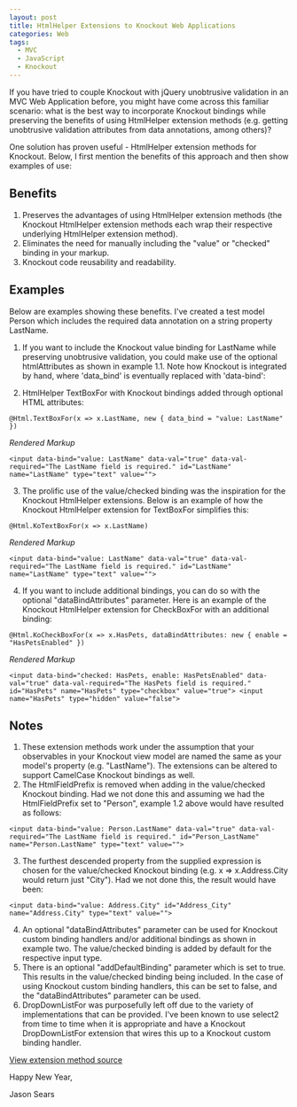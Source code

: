 ```yaml
---
layout: post
title: HtmlHelper Extensions to Knockout Web Applications
categories: Web
tags:
  - MVC
  - JavaScript
  - Knockout
---
```


If you have tried to couple Knockout with jQuery unobtrusive validation in an MVC Web Application before, you might have come across this familiar scenario: what is the best way to incorporate Knockout bindings while preserving the benefits of using HtmlHelper extension methods (e.g. getting unobtrusive validation attributes from data annotations, among others)?

One solution has proven useful - HtmlHelper extension methods for Knockout. Below, I first mention the benefits of this approach and then show examples of use:

## Benefits
1. Preserves the advantages of using HtmlHelper extension methods (the Knockout HtmlHelper extension methods each wrap their respective underlying HtmlHelper extension method).
2. Eliminates the need for manually including the "value" or "checked" binding in your markup.
3. Knockout code reusability and readability.

## Examples
Below are examples showing these benefits. I've created a test model Person which includes the required data annotation on a string property LastName.

1. If you want to include the Knockout value binding for LastName while preserving unobtrusive validation, you could make use of the optional htmlAttributes as shown in example 1.1. Note how Knockout is integrated by hand, where 'data_bind' is eventually replaced with 'data-bind':

2. HtmlHelper TextBoxFor with Knockout bindings added through optional HTML attributes:
```
@Html.TextBoxFor(x => x.LastName, new { data_bind = "value: LastName" })
```

_Rendered Markup_
```
<input data-bind="value: LastName" data-val="true" data-val-required="The LastName field is required." id="LastName" name="LastName" type="text" value="">
```

3. The prolific use of the value/checked binding was the inspiration for the Knockout HtmlHelper extensions. Below is an example of how the Knockout HtmlHelper extension for TextBoxFor simplifies this:
```
@Html.KoTextBoxFor(x => x.LastName)
```

_Rendered Markup_
```
<input data-bind="value: LastName" data-val="true" data-val-required="The LastName field is required." id="LastName" name="LastName" type="text" value="">
```

4. If you want to include additional bindings, you can do so with the optional "dataBindAttributes" parameter. Here is an example of the Knockout HtmlHelper extension for CheckBoxFor with an additional binding:
```
@Html.KoCheckBoxFor(x => x.HasPets, dataBindAttributes: new { enable = "HasPetsEnabled" })
```

_Rendered Markup_
```
<input data-bind="checked: HasPets, enable: HasPetsEnabled" data-val="true" data-val-required="The HasPets field is required." id="HasPets" name="HasPets" type="checkbox" value="true"> <input name="HasPets" type="hidden" value="false">
```

## Notes
1. These extension methods work under the assumption that your observables in your Knockout view model are named the same as your model's property (e.g. "LastName"). The extensions can be altered to support CamelCase Knockout bindings as well.
2. The HtmlFieldPrefix is removed when adding in the value/checked Knockout binding. Had we not done this and assuming we had the HtmlFieldPrefix set to "Person", example 1.2 above would have resulted as follows:
```
<input data-bind="value: Person.LastName" data-val="true" data-val-required="The LastName field is required." id="Person_LastName" name="Person.LastName" type="text" value="">
```
3. The furthest descended property from the supplied expression is chosen for the value/checked Knockout binding (e.g. x => x.Address.City would return just "City"). Had we not done this, the result would have been:
```
<input data-bind="value: Address.City" id="Address_City" name="Address.City" type="text" value="">
```
4. An optional "dataBindAttributes" parameter can be used for Knockout custom binding handlers and/or additional bindings as shown in example two. The value/checked binding is added by default for the respective input type.
5. There is an optional "addDefaultBinding" parameter which is set to true. This results in the value/checked binding being included. In the case of using Knockout custom binding handlers, this can be set to false, and the "dataBindAttributes" parameter can be used.
6. DropDownListFor was purposefully left off due to the variety of implementations that can be provided. I've been known to use select2 from time to time when it is appropriate and have a Knockout DropDownListFor extension that wires this up to a Knockout custom binding handler.

<a href = "https://sears.blob.core.windows.net/blog/2015/1/5/KoExtensions.cs">View extension method source</a>

Happy New Year,

Jason Sears
